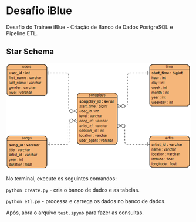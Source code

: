 # Desafio iBlue
Desafio do Trainee iBlue - Criação de Banco de Dados PostgreSQL e Pipeline ETL.


## Star Schema
![](https://github.com/andmonteiro/desafio_iblue/blob/main/erd.png)

No terminal, execute os seguintes comandos:

`python create.py` - cria o banco de dados e as tabelas.

`python etl.py` - processa e carrega os dados no banco de dados.

Após, abra o arquivo `test.ipynb` para fazer as consultas.


